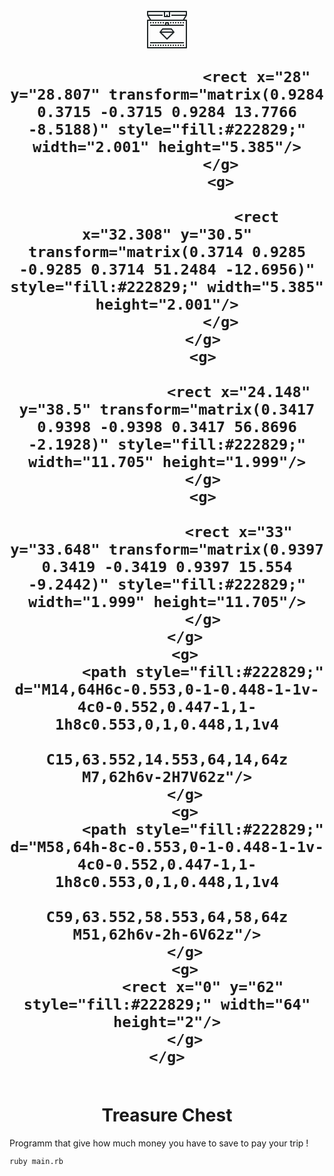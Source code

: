<h1 align="center">
  <br>
  <?xml version="1.0" encoding="iso-8859-1"?>
<!-- Generator: Adobe Illustrator 17.0.0, SVG Export Plug-In . SVG Version: 6.00 Build 0)  -->
<!DOCTYPE svg PUBLIC "-//W3C//DTD SVG 1.1//EN" "http://www.w3.org/Graphics/SVG/1.1/DTD/svg11.dtd">
<svg version="1.1" id="_x31_4_x5F_treasure_x5F_chest"
	 xmlns="http://www.w3.org/2000/svg" xmlns:xlink="http://www.w3.org/1999/xlink" x="0px" y="0px" width="64px" height="64px"
	 viewBox="0 0 64 64" style="enable-background:new 0 0 64 64;" xml:space="preserve">
<g>
	<g>
		<g>
			<path style="fill:#222829;" d="M63,60H1c-0.553,0-1-0.448-1-1V15c0-0.552,0.447-1,1-1h62c0.553,0,1,0.448,1,1v44
				C64,59.552,63.553,60,63,60z M2,58h60V16H2V58z"/>
		</g>
		<g>
			<path style="fill:#222829;" d="M5.152,15.53l-5-8c-0.193-0.308-0.203-0.697-0.027-1.015C0.302,6.197,0.637,6,1,6h24v2H2.805
				l4.043,6.47L5.152,15.53z"/>
		</g>
		<g>
			<path style="fill:#222829;" d="M58.848,15.53l-1.695-1.06L61.195,8H39V6h24c0.363,0,0.698,0.197,0.875,0.515
				c0.176,0.318,0.166,0.707-0.027,1.015L58.848,15.53z"/>
		</g>
		<g>
			<path style="fill:#222829;" d="M64,7h-2V2H2v5H0V1c0-0.552,0.447-1,1-1h62c0.553,0,1,0.448,1,1V7z"/>
		</g>
		<g>
			<path style="fill:#222829;" d="M36,10h-8c-0.553,0-1-0.448-1-1V1c0-0.552,0.447-1,1-1h8c0.553,0,1,0.448,1,1v8
				C37,9.552,36.553,10,36,10z M29,8h6V2h-6V8z"/>
		</g>
		<g>
			<rect x="31" y="6" style="fill:#222829;" width="2" height="3"/>
		</g>
		<g>
			<rect x="5" y="22" style="fill:#222829;" width="54" height="2"/>
		</g>
		<g>
			<rect x="5" y="50" style="fill:#222829;" width="54" height="2"/>
		</g>
		<g>
			<rect x="5" y="18" style="fill:#222829;" width="2" height="2"/>
		</g>
		<g>
			<rect x="9" y="18" style="fill:#222829;" width="2" height="2"/>
		</g>
		<g>
			<rect x="13" y="18" style="fill:#222829;" width="2" height="2"/>
		</g>
		<g>
			<rect x="17" y="18" style="fill:#222829;" width="2" height="2"/>
		</g>
		<g>
			<rect x="21" y="18" style="fill:#222829;" width="2" height="2"/>
		</g>
		<g>
			<rect x="25" y="18" style="fill:#222829;" width="2" height="2"/>
		</g>
		<g>
			<rect x="37" y="18" style="fill:#222829;" width="2" height="2"/>
		</g>
		<g>
			<rect x="41" y="18" style="fill:#222829;" width="2" height="2"/>
		</g>
		<g>
			<rect x="45" y="18" style="fill:#222829;" width="2" height="2"/>
		</g>
		<g>
			<rect x="49" y="18" style="fill:#222829;" width="2" height="2"/>
		</g>
		<g>
			<rect x="53" y="18" style="fill:#222829;" width="2" height="2"/>
		</g>
		<g>
			<rect x="57" y="18" style="fill:#222829;" width="2" height="2"/>
		</g>
		<g>
			<rect x="5" y="54" style="fill:#222829;" width="2" height="2"/>
		</g>
		<g>
			<rect x="9" y="54" style="fill:#222829;" width="2" height="2"/>
		</g>
		<g>
			<rect x="13" y="54" style="fill:#222829;" width="2" height="2"/>
		</g>
		<g>
			<rect x="17" y="54" style="fill:#222829;" width="2" height="2"/>
		</g>
		<g>
			<rect x="21" y="54" style="fill:#222829;" width="2" height="2"/>
		</g>
		<g>
			<rect x="25" y="54" style="fill:#222829;" width="2" height="2"/>
		</g>
		<g>
			<rect x="29" y="54" style="fill:#222829;" width="2" height="2"/>
		</g>
		<g>
			<rect x="33" y="54" style="fill:#222829;" width="2" height="2"/>
		</g>
		<g>
			<rect x="37" y="54" style="fill:#222829;" width="2" height="2"/>
		</g>
		<g>
			<rect x="41" y="54" style="fill:#222829;" width="2" height="2"/>
		</g>
		<g>
			<rect x="45" y="54" style="fill:#222829;" width="2" height="2"/>
		</g>
		<g>
			<rect x="49" y="54" style="fill:#222829;" width="2" height="2"/>
		</g>
		<g>
			<rect x="53" y="54" style="fill:#222829;" width="2" height="2"/>
		</g>
		<g>
			<rect x="57" y="54" style="fill:#222829;" width="2" height="2"/>
		</g>
		<g>
			<path style="fill:#222829;" d="M34,24h-4c-0.553,0-1-0.448-1-1v-4c0-0.552,0.447-1,1-1h4c0.553,0,1,0.448,1,1v4
				C35,23.552,34.553,24,34,24z M31,22h2v-2h-2V22z"/>
		</g>
		<g>
			<g>
				<g>
					<path style="fill:#222829;" d="M43,35H21c-0.385,0-0.734-0.22-0.901-0.567c-0.166-0.346-0.12-0.758,0.12-1.058l4-5
						C24.409,28.138,24.696,28,25,28h14c0.304,0,0.591,0.138,0.781,0.375l4,5c0.24,0.3,0.286,0.711,0.12,1.058
						C43.734,34.78,43.385,35,43,35z M23.081,33h17.838l-2.399-3H25.481L23.081,33z"/>
				</g>
				<g>
					<path style="fill:#222829;" d="M32,46c-0.256,0-0.512-0.098-0.707-0.293l-11-11l1.414-1.414L32,43.586l10.293-10.293
						l1.414,1.414l-11,11C32.512,45.902,32.256,46,32,46z"/>
				</g>
				<g>
					
						<rect x="28" y="28.807" transform="matrix(0.9284 0.3715 -0.3715 0.9284 13.7766 -8.5188)" style="fill:#222829;" width="2.001" height="5.385"/>
				</g>
				<g>
					
						<rect x="32.308" y="30.5" transform="matrix(0.3714 0.9285 -0.9285 0.3714 51.2484 -12.6956)" style="fill:#222829;" width="5.385" height="2.001"/>
				</g>
			</g>
			<g>
				
					<rect x="24.148" y="38.5" transform="matrix(0.3417 0.9398 -0.9398 0.3417 56.8696 -2.1928)" style="fill:#222829;" width="11.705" height="1.999"/>
			</g>
			<g>
				
					<rect x="33" y="33.648" transform="matrix(0.9397 0.3419 -0.3419 0.9397 15.554 -9.2442)" style="fill:#222829;" width="1.999" height="11.705"/>
			</g>
		</g>
		<g>
			<path style="fill:#222829;" d="M14,64H6c-0.553,0-1-0.448-1-1v-4c0-0.552,0.447-1,1-1h8c0.553,0,1,0.448,1,1v4
				C15,63.552,14.553,64,14,64z M7,62h6v-2H7V62z"/>
		</g>
		<g>
			<path style="fill:#222829;" d="M58,64h-8c-0.553,0-1-0.448-1-1v-4c0-0.552,0.447-1,1-1h8c0.553,0,1,0.448,1,1v4
				C59,63.552,58.553,64,58,64z M51,62h6v-2h-6V62z"/>
		</g>
		<g>
			<rect x="0" y="62" style="fill:#222829;" width="64" height="2"/>
		</g>
	</g>
</g>
</svg>

  <br>
  Treasure Chest
  <br>
</h1>
Programm that give how much money you have to save to pay your trip !  

```ruby main.rb```  


